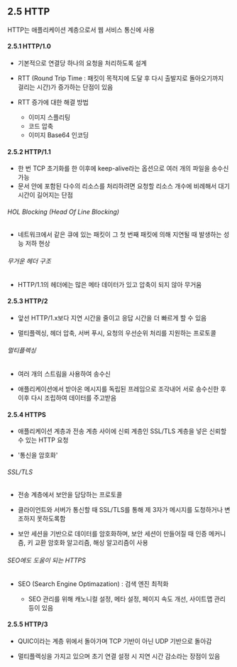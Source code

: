 ## 2.5 HTTP

HTTP는 애플리케이션 계층으로서 웹 서비스 통신에 사용

#### 2.5.1 HTTP/1.0

* 기본적으로 연결당 하나의 요청을 처리하도록 설계

* RTT (Round Trip Time : 패킷이 목적지에 도달 후 다시 출발지로 돌아오기까지 걸리는 시간)가 증가하는 단점이 있음

* RTT 증가에 대한 해결 방법
  
  * 이미지 스플리팅
  * 코드 압축
  * 이미지 Base64 인코딩

#### 2.5.2 HTTP/1.1

* 한 번 TCP 초기화를 한 이후에 keep-alive라는 옵션으로 여러 개의 파일을 송수신 가능
* 문서 안에 포함된 다수의 리소스를 처리하려면 요청할 리소스 개수에 비례해서 대기 시간이 길어지는 단점

###### HOL Blocking (Head Of Line Blocking)

* 네트워크에서 같은 큐에 있는 패킷이 그 첫 번째 패킷에 의해 지연될 때 발생하는 성능 저하 현상

###### 무거운 헤더 구조

* HTTP/1.1의 헤더에는 많은 메타 데이터가 있고 압축이 되지 않아 무거움

#### 2.5.3 HTTP/2

* 앞선 HTTP/1.x보다 지연 시간을 줄이고 응답 시간을 더 빠르게 할 수 있음

* 멀티플렉싱, 헤더 압축, 서버 푸시, 요청의 우선순위 처리를 지원하는 프로토콜

###### 멀티플렉싱

* 여러 개의 스트림을 사용하여 송수신

* 애플리케이션에서 받아온 메시지를 독립된 프레임으로 조각내어 서로 송수신한 후 이후 다시 조립하여 데이터를 주고받음

#### 2.5.4 HTTPS

* 애플리케이션 계층과 전송 계층 사이에 신뢰 계층인 SSL/TLS 계층을 넣은 신뢰할 수 있는 HTTP 요청

* '통신을 암호화'

###### SSL/TLS

- 전송 계층에서 보안을 담당하는 프로토콜

- 클라이언트와 서버가 통신할 때 SSL/TLS를 통해 제 3자가 메시지를 도청하거나 변조하지 못하도록함

- 보안 세션을 기반으로 데이터를 암호화하며, 보안 세션이 만들어질 때 인증 메커니즘, 키 교환 암호화 알고리즘, 해싱 알고리즘이 사용

###### SEO에도 도움이 되는 HTTPS

* SEO (Search Engine Optimazation) : 검색 엔진 최적화
  
  * SEO 관리를 위해 캐노니컬 설정, 메타 설정, 페이지 속도 개선, 사이트맵 관리 등이 있음

#### 2.5.5 HTTP/3

* QUIC이라는 계층 위에서 돌아가며 TCP 기반이 아닌 UDP 기반으로 돌아감

* 멀티플렉싱을 가지고 있으며 초기 연결 설정 시 지연 시간 감소라는 장점이 있음
